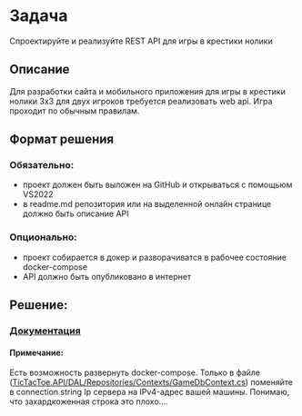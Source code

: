 # Задача

Спроектируйте и реализуйте REST API для игры в крестики нолики

## Описание

Для разработки сайта и мобильного приложения для игры в крестики нолики 3x3 для двух игроков требуется реализовать web api. Игра проходит по обычным правилам.

## Формат решения

### Обязательно:

- проект должен быть выложен на GitHub и открываться с помощьюм VS2022
- в readme.md репозитория или на выделенной онлайн странице должно быть описание API

### Опционально:
- проект собирается в докер и разворачиватся в рабочее состояние docker-compose
- API должно быть опубликовано в интернет

## Решение:

### [Документация](https://github.com/vecherochek/tic-tac-toe-webAPI/wiki)
#### Примечание:
Есть возможность развернуть docker-compose. Только в файле ([TicTacToe.API/DAL/Repositories/Contexts/GameDbContext.cs](https://github.com/vecherochek/tic-tac-toe-webAPI/blob/master/TicTacToe.API/DAL/Repositories/Contexts/GameDbContext.cs)) поменяйте в connection string Ip сервера на IPv4-адрес вашей машины. Понимаю, что захардкоженная строка это плохо....
